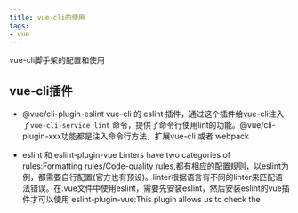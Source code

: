 ```yaml
---
title: vue-cli的使用
tags:
- vue
---
```

vue-cli脚手架的配置和使用
<!-- more -->
## vue-cli插件
- @vue/cli-plugin-eslint
vue-cli 的 eslint 插件，通过这个插件给vue-cli注入了`vue-cli-service lint` 命令，提供了命令行使用lint的功能。@vue/cli-plugin-xxx功能都是注入命令行方法，扩展vue-cli 或者 webpack
- eslint 和 eslint-plugin-vue
Linters have two categories of rules:Formatting rules/Code-quality rules,都有相应的配置规则，以eslint为例，都需要自行配置(官方也有预设)。linter根据语言有不同的linter来匹配语法错误。在.vue文件中使用eslint，需要先安装eslint，然后安装eslint的vue插件才可以使用
eslint-plugin-vue:This plugin allows us to check the <template> and <script> of .vue files with ESLint
配置规则见官网，要覆盖默认的规则，看配置文件是在vue项目中单独出来了，还是在package.json 文件中的eslintConfig字段中配置
官网：https://eslint.vuejs.org/

- [prettier 和 eslint-plugin-prettier](https://prettier.io/docs/en/comparison.html)
prettier是一个code formatter，在vscode中安装了prettier后就可以 shift+alt+F 来格式化代码，它提供了linter中的Formatting rules功能,相当于只有一部分的linter功能，但并不会检查语法错误。这两个包是给eslint服务的。
- style-resources-loader
这个包是一个css注入包，在webpack中配置在最右边，style-loader/css-loader/stylus-loader/style-resources-loader ，即第一个调用，它被用作将一些全局css 变量 mixin 等注入到每个css模块中，从而不用手动在每个css模块中引入了。在vue.config.js中配合chainWepack使用
替代包：vue-cli-plugin-style-resources-loader
- babel-plugin-import
模块化导入用
Modular import plugin for babel, compatible with antd, antd-mobile, lodash, material-ui, and so on.使用的时候看所使用的的框架是否支持
babelrc文件或者webpack中babel-loader中添加配置。
- vue-loader
在webpack的配置文件中使用，是用来自行构建脚手架时候使用的，官方推荐使用vue-cli构建开发环境。
- vue-template-compiler
使用vue-cli构建时候 自动安装的
这个包可以被用来将 Vue 2.0 的模板预编译为渲染函数以避免运行时不必要的编译开销和 CSP 的限制。
- css预处理器
vue-cli搭建环境的时候会选择预处理器，如果没选的话，只需要手动npm安装即可，内置的webpack会处理好一切。

